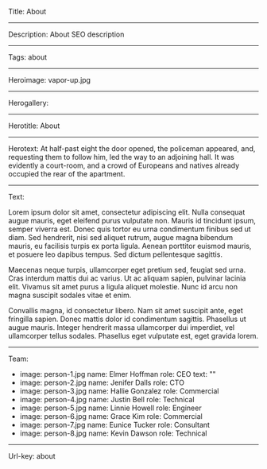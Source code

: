 Title: About

----

Description: About SEO description

----

Tags: about

----

Heroimage: vapor-up.jpg

----

Herogallery: 

----

Herotitle: About

----

Herotext: At half-past eight the door opened, the policeman appeared, and, requesting them to follow him, led the way to an adjoining hall. It was evidently a court-room, and a crowd of Europeans and natives already occupied the rear of the apartment.

----

Text: 

Lorem ipsum dolor sit amet, consectetur adipiscing elit. Nulla consequat augue mauris, eget eleifend purus vulputate non. Mauris id tincidunt ipsum, semper viverra est. Donec quis tortor eu urna condimentum finibus sed ut diam. Sed hendrerit, nisi sed aliquet rutrum, augue magna bibendum mauris, eu facilisis turpis ex porta ligula. Aenean porttitor euismod mauris, et posuere leo dapibus tempus. Sed dictum pellentesque sagittis.

Maecenas neque turpis, ullamcorper eget pretium sed, feugiat sed urna. Cras interdum mattis dui ac varius. Ut ac aliquam sapien, pulvinar lacinia elit. Vivamus sit amet purus a ligula aliquet molestie. Nunc id arcu non magna suscipit sodales vitae et enim.

Convallis magna, id consectetur libero. Nam sit amet suscipit ante, eget fringilla sapien. Donec mattis dolor id condimentum sagittis. Phasellus ut augue mauris. Integer hendrerit massa ullamcorper dui imperdiet, vel ullamcorper tellus sodales. Phasellus eget vulputate est, eget gravida lorem.

----

Team: 

- 
  image: person-1.jpg
  name: Elmer Hoffman
  role: CEO
  text: ""
- 
  image: person-2.jpg
  name: Jenifer Dalls
  role: CTO
- 
  image: person-3.jpg
  name: Hallie Gonzalez
  role: Commercial
- 
  image: person-4.jpg
  name: Justin Bell
  role: Technical
- 
  image: person-5.jpg
  name: Linnie Howell
  role: Engineer
- 
  image: person-6.jpg
  name: Grace Kim
  role: Commercial
- 
  image: person-7.jpg
  name: Eunice Tucker
  role: Consultant
- 
  image: person-8.jpg
  name: Kevin Dawson
  role: Technical

----

Url-key: about